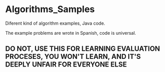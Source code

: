 # Algorithms_Samples

Diferent kind of algorithm examples, Java code.

The example problems are wrote in Spanish, code is universal.


## DO NOT, USE THIS FOR LEARNING EVALUATION PROCESES, YOU WON'T LEARN, AND IT'S DEEPLY UNFAIR FOR EVERYONE ELSE
